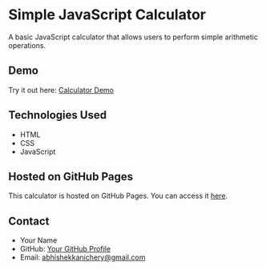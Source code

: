 # Simple JavaScript Calculator

A basic JavaScript calculator that allows users to perform simple arithmetic operations.

## Demo

Try it out here: [Calculator Demo](https://abiek12.github.io/Simple-Javascript-Calculator)

## Technologies Used

- HTML
- CSS
- JavaScript

## Hosted on GitHub Pages

This calculator is hosted on GitHub Pages. You can access it [here](https://abiek12.github.io/Simple-Javascript-Calculator).

## Contact

- Your Name
- GitHub: [Your GitHub Profile](https://github.com/abiek12)
- Email: abhishekkanichery@gmail.com
